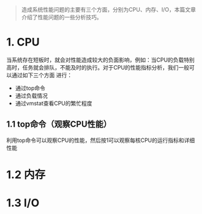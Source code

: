 > 造成系统性能问题的主要有三个方面，分别为CPU、内存、I/O，本篇文章介绍了性能问题的一些分析技巧。

# 1. CPU
当系统存在短板时，就会对性能造成较大的负面影响，例如：当CPU的负载特别高时，任务就会排队，不能及时的执行。对于CPU的性能指标分析，我们一般可以通过如下三个方面
进行：
- 通过top命令
- 通过负载情况
- 通过vmstat查看CPU的繁忙程度

## 1.1 top命令（观察CPU性能） 
利用top命令可以观察CPU的性能，然后按1可以观察每核CPU的运行指标和详细性能


# 1.2 内存


# 1.3 I/O


